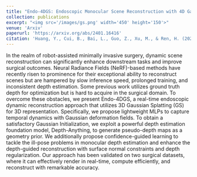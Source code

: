 ```yaml
---
title: "Endo-4DGS: Endoscopic Monocular Scene Reconstruction with 4D Gaussian Splatting"
collection: publications
excerpt: "<img src='/images/gs.png' width='450' height='150'>"
venue: 'Arxiv'
paperurl: 'https://arxiv.org/abs/2401.16416'
citation: 'Huang, Y., Cui, B., Bai, L., Guo, Z., Xu, M., & Ren, H. (2024). Endo-4DGS: Endoscopic Monocular Scene Reconstruction with 4D Gaussian Splatting. <i>Arxiv</i>.'
---
```


In the realm of robot-assisted minimally invasive surgery, dynamic scene reconstruction can significantly enhance downstream tasks and improve surgical outcomes. Neural Radiance Fields (NeRF)-based methods have recently risen to prominence for their exceptional ability to reconstruct scenes but are hampered by slow inference speed, prolonged training, and inconsistent depth estimation. Some previous work utilizes ground truth depth for optimization but is hard to acquire in the surgical domain. To overcome these obstacles, we present Endo-4DGS, a real-time endoscopic dynamic reconstruction approach that utilizes 3D Gaussian Splatting (GS) for 3D representation. Specifically, we propose lightweight MLPs to capture temporal dynamics with Gaussian deformation fields. To obtain a satisfactory Gaussian Initialization, we exploit a powerful depth estimation foundation model, Depth-Anything, to generate pseudo-depth maps as a geometry prior. We additionally propose confidence-guided learning to tackle the ill-pose problems in monocular depth estimation and enhance the depth-guided reconstruction with surface normal constraints and depth regularization. Our approach has been validated on two surgical datasets, where it can effectively render in real-time, compute efficiently, and reconstruct with remarkable accuracy.
